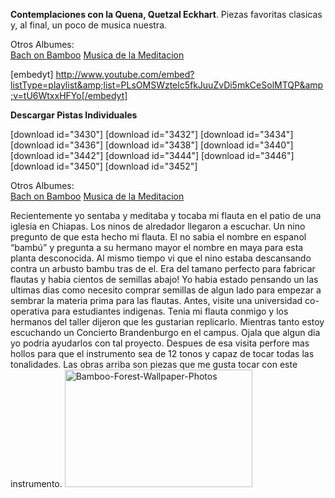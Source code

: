 
<strong>Contemplaciones con la Quena, Quetzal Eckhart</strong>.  Piezas favoritas clasicas y, al final, un poco de musica nuestra.  

Otros Albumes:   
<a href="http://elmisterio.org/bach-on-bamboo-new-recording/">Bach on Bamboo</a>
<a href="http://elmisterio.org/meditation-music-musica-de-la-meditacion/">Musica de la Meditacion</a>


[embedyt] http://www.youtube.com/embed?listType=playlist&amp;list=PLsOMSWztelc5fkJuuZvDi5mkCeSolMTQP&amp;v=tU6WtxxHFYo[/embedyt]


<strong>Descargar Pistas Individuales</strong>


[download id="3430"]
[download id="3432"]
[download id="3434"]
[download id="3436"]
[download id="3438"]
[download id="3440"]
[download id="3442"]
[download id="3444"]
[download id="3446"]
[download id="3450"]
[download id="3452"]


Otros Albumes:  
 <a href="http://elmisterio.org/bach-on-bamboo-new-recording/">Bach on Bamboo</a> 
<a href="http://elmisterio.org/meditation-music-musica-de-la-meditacion/">Musica de la Meditacion</a>



Recientemente yo sentaba y meditaba y tocaba mi flauta en el patio de una iglesia en Chiapas. Los ninos de alredador llegaron a escuchar. Un nino pregunto de que esta hecho mi flauta. El no sabia el nombre en espanol “bambú” y pregunta a su hermano mayor el nombre en maya para esta planta desconocida. Al mismo tiempo vi que el nino estaba descansando contra un arbusto bambu tras de el. Era del tamano perfecto para fabricar flautas y habia cientos de semillas abajo! Yo habia estado pensando un las ultimas dias como necesito comprar semillas de algun lado para empezar a sembrar la materia prima para las flautas.
Antes, visite una universidad co-operativa para estudiantes indigenas. Tenia mi flauta conmigo y los hermanos del taller dijeron que les gustarian replicarlo. Mientras tanto estoy escuchando un Concierto Brandenburgo en el campus. Ojala que algun dia yo podria ayudarlos con tal proyecto. Despues de esa visita perfore mas hollos para que el instrumento sea de 12 tonos y capaz de tocar todas las tonalidades.  Las obras arriba son piezas que me gusta tocar con este instrumento.
<img src="http://elmisterio.org/wp-content/uploads/2016/05/Bamboo-Forest-Wallpaper-Photos-300x188.jpg" alt="Bamboo-Forest-Wallpaper-Photos" width="300" height="188" class="alignnone size-medium wp-image-1823" />
